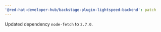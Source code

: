 ```yaml
---
'@red-hat-developer-hub/backstage-plugin-lightspeed-backend': patch
---
```


Updated dependency `node-fetch` to `2.7.0`.
